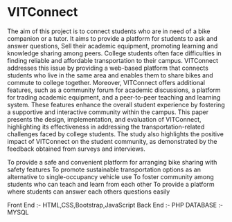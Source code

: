 # VITConnect
The aim of this project is to connect students who are in need of a bike companion or a tutor. It aims to provide a platform for students to ask and answer questions, Sell their academic equipment, promoting learning and knowledge sharing among peers.
College students often face difficulties in finding reliable and affordable transportation to their campus. VITConnect addresses this issue by providing a web-based platform that connects students who live in the same area and enables them to share bikes and commute to college together. Moreover, VITConnect offers additional features, such as a community forum for academic discussions, a platform for trading academic equipment, and a peer-to-peer teaching and learning system. These features enhance the overall student experience by fostering a supportive and interactive community within the campus. This paper presents the design, implementation, and evaluation of VITConnect, highlighting its effectiveness in addressing the transportation-related challenges faced by college students. The study also highlights the positive impact of VITConnect on the student community, as demonstrated by the feedback obtained from surveys and interviews.


To provide a safe and convenient platform for arranging bike sharing with safety features
To promote sustainable transportation options as an alternative to single-occupancy vehicle use
To foster community among students who can teach and learn from each other
To provide a platform where students can answer each others questions easily


Front End :- HTML,CSS,Bootstrap,JavaScript
Back End :- PHP
DATABASE :- MYSQL
